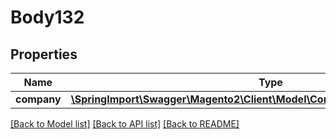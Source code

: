 # Body132

## Properties
Name | Type | Description | Notes
------------ | ------------- | ------------- | -------------
**company** | [**\SpringImport\Swagger\Magento2\Client\Model\CompanyDataCompanyInterface**](CompanyDataCompanyInterface.md) |  | 

[[Back to Model list]](../README.md#documentation-for-models) [[Back to API list]](../README.md#documentation-for-api-endpoints) [[Back to README]](../README.md)


